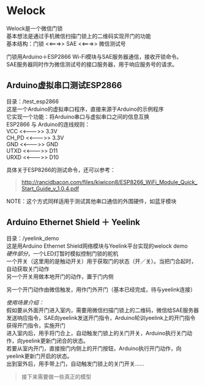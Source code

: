 # Welock

Welock是一个微信门锁  
基本想法是通过手机微信扫描门锁上的二维码实现开门的功能  
基本结构：门锁 <<===>> SAE <<===>> 微信测试号

门锁用Arduino＋ESP2866 Wi-Fi模块与SAE服务器通信，接收开锁命令。  
SAE服务器同时作为微信测试号的接口服务器，用于响应服务号的请求。

## Arduino虚拟串口测试ESP2866
目录：/test_esp2866  
这是一个Arduino的虚拟串口程序，直接来源于Arduino的示例程序  
它实现一个功能：将Arduino串口与虚拟串口之间的信息互换  
ESP2866 与 Arduino的连线规则：  
VCC   <<--->> 3.3V  
CH_PD <<--->> 3.3V  
GND	  <<--->> GND  
UTXD  <<--->> D11  
URXD  <<--->> D10  

具体关于ESP8266的测试命令，还可以参考：
> http://rancidbacon.com/files/kiwicon8/ESP8266_WiFi_Module_Quick_Start_Guide_v_1.0.4.pdf

NOTE：这个方式同样适用于测试其他串口通信的外围硬件，如蓝牙模块

## Arduino Ethernet Shield ＋ Yeelink
目录：/yeelink_demo  
这是用Arduino Ethernet Shield网络模块与Yeelink平台实现的welock demo  
*硬件部分*，一个LED灯暂时模拟控制门锁的舵机  
一个开关（这里用的是触动开关）用于获取门的状态（开／关）。当把门合起时，自动获取关门动作  
另一个开关用做本地开门的动作，置于门内侧  

另一个开门动作由微信触发，用作门外开门（基本已经完成，待与yeelink连接）  

*使用场景介绍：*  
假如要从外面开门进入室内，需要用微信扫描门锁上的二维码，微信给SAE服务器发送响应指令，SAE向yeelink发送开门指令，Arduino轮训yeelink上的开门指令获得开门指令，实施开门  
进入室内后，用手将门合上，自动触发门锁上的关门开关，Arduino执行关门动作，向yeelink更新门闭合的状态。  
若要从室内开门，直接按门内侧上的开门按钮，Arduino执行开门动作，向yeelink更新门开启的状态。  
出到室外后，用手带上门，自动触发门锁上的关门开关……  

> 接下来需要做一些真正的模型